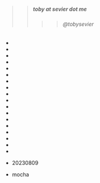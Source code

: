 


>> ##### toby at sevier dot me
>>>> ###### @tobysevier



-
-
-
-
-
-



-
-
-
-
-
-



-
-
-
-
-
-

- 20230809
- mocha


